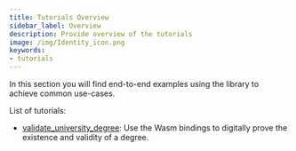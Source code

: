 ```yaml
---
title: Tutorials Overview
sidebar_label: Overview
description: Provide overview of the tutorials
image: /img/Identity_icon.png
keywords:
- tutorials
---
```


In this section you will find end-to-end examples using the library to achieve common use-cases.

List of tutorials:
- [validate_university_degree](./validate_university_degree): Use the Wasm bindings to digitally prove the existence and validity of a degree.